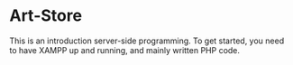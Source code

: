 # Art-Store
 This is an introduction server-side programming. To get started, you need to have XAMPP up and running, and mainly written PHP code.
